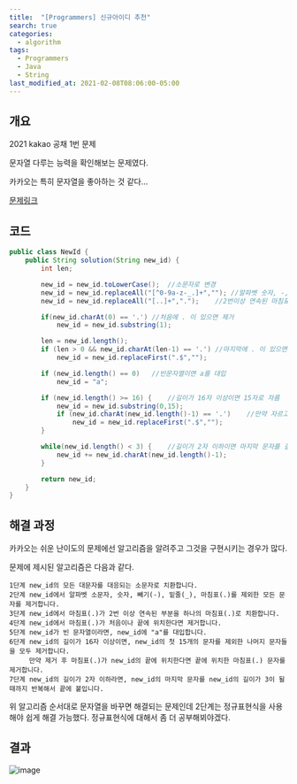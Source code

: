 ```yaml
---
title:  "[Programmers] 신규아이디 추천"
search: true
categories: 
  - algorithm
tags:
  - Programmers
  - Java
  - String
last_modified_at: 2021-02-08T08:06:00-05:00
---
```


## 개요

2021 kakao 공채 1번 문제

문자열 다루는 능력을 확인해보는 문제였다.

카카오는 특히 문자열을 좋아하는 것 같다...

[문제링크](https://programmers.co.kr/learn/courses/30/lessons/72410)

## 코드

```java
public class NewId {
    public String solution(String new_id) {
        int len;

        new_id = new_id.toLowerCase();  //소문자로 변경
        new_id = new_id.replaceAll("[^0-9a-z-_.]+",""); //알파벳 숫자, -, _, . 제외한 문자제거
        new_id = new_id.replaceAll("[..]+",".");    //2번이상 연속된 마침표는 하나로 치환

        if(new_id.charAt(0) == '.') //처음에 . 이 있으면 제거
            new_id = new_id.substring(1);

        len = new_id.length();
        if (len > 0 && new_id.charAt(len-1) == '.') //마지막에 . 이 있으면 제거
            new_id = new_id.replaceFirst(".$","");

        if (new_id.length() == 0)   //빈문자열이면 a를 대입
            new_id = "a";

        if (new_id.length() >= 16) {    //길이가 16자 이상이면 15자로 자름
            new_id = new_id.substring(0,15);
            if (new_id.charAt(new_id.length()-1) == '.')    //만약 자르고 끝에 . 이 남으면 제거
                new_id = new_id.replaceFirst(".$","");
        }

        while(new_id.length() < 3) {    //길이가 2자 이하이면 마지막 문자를 길이가 3이 될때까지 이어 붙임
            new_id += new_id.charAt(new_id.length()-1);
        }

        return new_id;
    }
}
```

## 해결 과정

카카오는 쉬운 난이도의 문제에선 알고리즘을 알려주고 그것을 구현시키는 경우가 많다.

문제에 제시된 알고리즘은 다음과 같다.

```
1단계 new_id의 모든 대문자를 대응되는 소문자로 치환합니다.
2단계 new_id에서 알파벳 소문자, 숫자, 빼기(-), 밑줄(_), 마침표(.)를 제외한 모든 문자를 제거합니다.
3단계 new_id에서 마침표(.)가 2번 이상 연속된 부분을 하나의 마침표(.)로 치환합니다.
4단계 new_id에서 마침표(.)가 처음이나 끝에 위치한다면 제거합니다.
5단계 new_id가 빈 문자열이라면, new_id에 "a"를 대입합니다.
6단계 new_id의 길이가 16자 이상이면, new_id의 첫 15개의 문자를 제외한 나머지 문자들을 모두 제거합니다.
     만약 제거 후 마침표(.)가 new_id의 끝에 위치한다면 끝에 위치한 마침표(.) 문자를 제거합니다.
7단계 new_id의 길이가 2자 이하라면, new_id의 마지막 문자를 new_id의 길이가 3이 될 때까지 반복해서 끝에 붙입니다.
```

위 알고리즘 순서대로 문자열을 바꾸면 해결되는 문제인데 2단계는 정규표현식을 사용해야 쉽게 해결 가능했다. 정규표현식에 대해서 좀 더 공부해뵈야겠다.

## 결과

![image](https://user-images.githubusercontent.com/47655983/107176408-a8dddd00-6a12-11eb-8a6b-a03d68136b1a.png)
